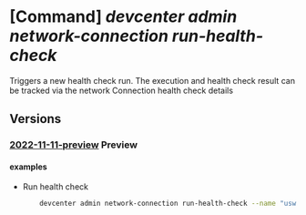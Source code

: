 # [Command] _devcenter admin network-connection run-health-check_

Triggers a new health check run. The execution and health check result can be tracked via the network Connection health check details

## Versions

### [2022-11-11-preview](/Resources/mgmt-plane/L3N1YnNjcmlwdGlvbnMve30vcmVzb3VyY2Vncm91cHMve30vcHJvdmlkZXJzL21pY3Jvc29mdC5kZXZjZW50ZXIvbmV0d29ya2Nvbm5lY3Rpb25zL3t9L3J1bmhlYWx0aGNoZWNrcw==/2022-11-11-preview.xml) **Preview**

<!-- mgmt-plane /subscriptions/{}/resourcegroups/{}/providers/microsoft.devcenter/networkconnections/{}/runhealthchecks 2022-11-11-preview -->

#### examples

- Run health check
    ```bash
        devcenter admin network-connection run-health-check --name "uswest3network" --resource-group "rg1"
    ```
